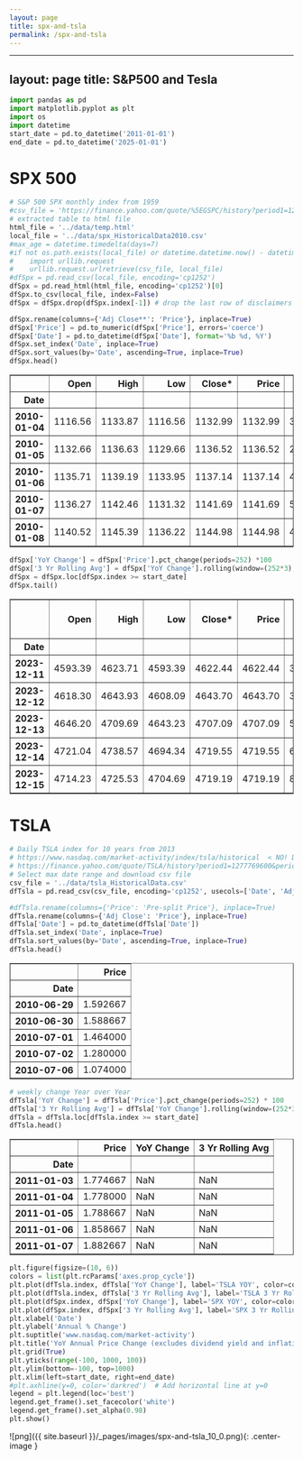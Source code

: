 ```yaml
---
layout: page
title: spx-and-tsla
permalink: /spx-and-tsla
---
```


---
layout: page
title: S&P500 and Tesla
---

```python
import pandas as pd
import matplotlib.pyplot as plt
import os
import datetime
start_date = pd.to_datetime('2011-01-01')
end_date = pd.to_datetime('2025-01-01')
```

# SPX 500

```python
# S&P 500 SPX monthly index from 1959
#csv_file = 'https://finance.yahoo.com/quote/%5EGSPC/history?period1=1262304000&period2=1702771200&interval=1d&filter=history&frequency=1d&includeAdjustedClose=true'
# extracted table to html file
html_file = '../data/temp.html'
local_file = '../data/spx_HistoricalData2010.csv'
#max_age = datetime.timedelta(days=7)
#if not os.path.exists(local_file) or datetime.datetime.now() - datetime.datetime.fromtimestamp(os.path.getmtime(local_file)) > max_age:
#    import urllib.request
#    urllib.request.urlretrieve(csv_file, local_file)
#dfSpx = pd.read_csv(local_file, encoding='cp1252')    
dfSpx = pd.read_html(html_file, encoding='cp1252')[0] 
dfSpx.to_csv(local_file, index=False)
dfSpx = dfSpx.drop(dfSpx.index[-1]) # drop the last row of disclaimers
```

```python
dfSpx.rename(columns={'Adj Close**': 'Price'}, inplace=True)
dfSpx['Price'] = pd.to_numeric(dfSpx['Price'], errors='coerce')
dfSpx['Date'] = pd.to_datetime(dfSpx['Date'], format='%b %d, %Y')
dfSpx.set_index('Date', inplace=True)
dfSpx.sort_values(by='Date', ascending=True, inplace=True)
dfSpx.head()
```



<div>
<style scoped>
    .dataframe tbody tr th:only-of-type {
        vertical-align: middle;
    }

    .dataframe tbody tr th {
        vertical-align: top;
    }

    .dataframe thead th {
        text-align: right;
    }
</style>
<table border="1" class="dataframe">
  <thead>
    <tr style="text-align: right;">
      <th></th>
      <th>Open</th>
      <th>High</th>
      <th>Low</th>
      <th>Close*</th>
      <th>Price</th>
      <th>Volume</th>
    </tr>
    <tr>
      <th>Date</th>
      <th></th>
      <th></th>
      <th></th>
      <th></th>
      <th></th>
      <th></th>
    </tr>
  </thead>
  <tbody>
    <tr>
      <th>2010-01-04</th>
      <td>1116.56</td>
      <td>1133.87</td>
      <td>1116.56</td>
      <td>1132.99</td>
      <td>1132.99</td>
      <td>3991400000</td>
    </tr>
    <tr>
      <th>2010-01-05</th>
      <td>1132.66</td>
      <td>1136.63</td>
      <td>1129.66</td>
      <td>1136.52</td>
      <td>1136.52</td>
      <td>2491020000</td>
    </tr>
    <tr>
      <th>2010-01-06</th>
      <td>1135.71</td>
      <td>1139.19</td>
      <td>1133.95</td>
      <td>1137.14</td>
      <td>1137.14</td>
      <td>4972660000</td>
    </tr>
    <tr>
      <th>2010-01-07</th>
      <td>1136.27</td>
      <td>1142.46</td>
      <td>1131.32</td>
      <td>1141.69</td>
      <td>1141.69</td>
      <td>5270680000</td>
    </tr>
    <tr>
      <th>2010-01-08</th>
      <td>1140.52</td>
      <td>1145.39</td>
      <td>1136.22</td>
      <td>1144.98</td>
      <td>1144.98</td>
      <td>4389590000</td>
    </tr>
  </tbody>
</table>
</div>


```python
dfSpx['YoY Change'] = dfSpx['Price'].pct_change(periods=252) *100
dfSpx['3 Yr Rolling Avg'] = dfSpx['YoY Change'].rolling(window=(252*3), min_periods=1).mean()
dfSpx = dfSpx.loc[dfSpx.index >= start_date]
dfSpx.tail()
```



<div>
<style scoped>
    .dataframe tbody tr th:only-of-type {
        vertical-align: middle;
    }

    .dataframe tbody tr th {
        vertical-align: top;
    }

    .dataframe thead th {
        text-align: right;
    }
</style>
<table border="1" class="dataframe">
  <thead>
    <tr style="text-align: right;">
      <th></th>
      <th>Open</th>
      <th>High</th>
      <th>Low</th>
      <th>Close*</th>
      <th>Price</th>
      <th>Volume</th>
      <th>YoY Change</th>
      <th>3 Yr Rolling Avg</th>
    </tr>
    <tr>
      <th>Date</th>
      <th></th>
      <th></th>
      <th></th>
      <th></th>
      <th></th>
      <th></th>
      <th></th>
      <th></th>
    </tr>
  </thead>
  <tbody>
    <tr>
      <th>2023-12-11</th>
      <td>4593.39</td>
      <td>4623.71</td>
      <td>4593.39</td>
      <td>4622.44</td>
      <td>4622.44</td>
      <td>3823210000</td>
      <td>16.624911</td>
      <td>11.804009</td>
    </tr>
    <tr>
      <th>2023-12-12</th>
      <td>4618.30</td>
      <td>4643.93</td>
      <td>4608.09</td>
      <td>4643.70</td>
      <td>4643.70</td>
      <td>3808380000</td>
      <td>18.028762</td>
      <td>11.805042</td>
    </tr>
    <tr>
      <th>2023-12-13</th>
      <td>4646.20</td>
      <td>4709.69</td>
      <td>4643.23</td>
      <td>4707.09</td>
      <td>4707.09</td>
      <td>5063650000</td>
      <td>17.955625</td>
      <td>11.806626</td>
    </tr>
    <tr>
      <th>2023-12-14</th>
      <td>4721.04</td>
      <td>4738.57</td>
      <td>4694.34</td>
      <td>4719.55</td>
      <td>4719.55</td>
      <td>6314040000</td>
      <td>17.411964</td>
      <td>11.808998</td>
    </tr>
    <tr>
      <th>2023-12-15</th>
      <td>4714.23</td>
      <td>4725.53</td>
      <td>4704.69</td>
      <td>4719.19</td>
      <td>4719.19</td>
      <td>8218980000</td>
      <td>18.117948</td>
      <td>11.812982</td>
    </tr>
  </tbody>
</table>
</div>


# TSLA

```python
# Daily TSLA index for 10 years from 2013
# https://www.nasdaq.com/market-activity/index/tsla/historical  < NO! DOES NOT INC SPLIT ADJUSTED CLOSE! USE YAHOO!
# https://finance.yahoo.com/quote/TSLA/history?period1=1277769600&period2=1701907200&interval=1d&filter=history&frequency=1d&includeAdjustedClose=true
# Select max date range and download csv file
csv_file = '../data/tsla_HistoricalData.csv'
dfTsla = pd.read_csv(csv_file, encoding='cp1252', usecols=['Date', 'Adj Close'])

```

```python
#dfTsla.rename(columns={'Price': 'Pre-split Price'}, inplace=True)
dfTsla.rename(columns={'Adj Close': 'Price'}, inplace=True)
dfTsla['Date'] = pd.to_datetime(dfTsla['Date'])
dfTsla.set_index('Date', inplace=True)
dfTsla.sort_values(by='Date', ascending=True, inplace=True)
dfTsla.head()
```



<div>
<style scoped>
    .dataframe tbody tr th:only-of-type {
        vertical-align: middle;
    }

    .dataframe tbody tr th {
        vertical-align: top;
    }

    .dataframe thead th {
        text-align: right;
    }
</style>
<table border="1" class="dataframe">
  <thead>
    <tr style="text-align: right;">
      <th></th>
      <th>Price</th>
    </tr>
    <tr>
      <th>Date</th>
      <th></th>
    </tr>
  </thead>
  <tbody>
    <tr>
      <th>2010-06-29</th>
      <td>1.592667</td>
    </tr>
    <tr>
      <th>2010-06-30</th>
      <td>1.588667</td>
    </tr>
    <tr>
      <th>2010-07-01</th>
      <td>1.464000</td>
    </tr>
    <tr>
      <th>2010-07-02</th>
      <td>1.280000</td>
    </tr>
    <tr>
      <th>2010-07-06</th>
      <td>1.074000</td>
    </tr>
  </tbody>
</table>
</div>


```python
# weekly change Year over Year
dfTsla['YoY Change'] = dfTsla['Price'].pct_change(periods=252) * 100
dfTsla['3 Yr Rolling Avg'] = dfTsla['YoY Change'].rolling(window=(252*3)).mean()
dfTsla = dfTsla.loc[dfTsla.index >= start_date]
dfTsla.head()
```



<div>
<style scoped>
    .dataframe tbody tr th:only-of-type {
        vertical-align: middle;
    }

    .dataframe tbody tr th {
        vertical-align: top;
    }

    .dataframe thead th {
        text-align: right;
    }
</style>
<table border="1" class="dataframe">
  <thead>
    <tr style="text-align: right;">
      <th></th>
      <th>Price</th>
      <th>YoY Change</th>
      <th>3 Yr Rolling Avg</th>
    </tr>
    <tr>
      <th>Date</th>
      <th></th>
      <th></th>
      <th></th>
    </tr>
  </thead>
  <tbody>
    <tr>
      <th>2011-01-03</th>
      <td>1.774667</td>
      <td>NaN</td>
      <td>NaN</td>
    </tr>
    <tr>
      <th>2011-01-04</th>
      <td>1.778000</td>
      <td>NaN</td>
      <td>NaN</td>
    </tr>
    <tr>
      <th>2011-01-05</th>
      <td>1.788667</td>
      <td>NaN</td>
      <td>NaN</td>
    </tr>
    <tr>
      <th>2011-01-06</th>
      <td>1.858667</td>
      <td>NaN</td>
      <td>NaN</td>
    </tr>
    <tr>
      <th>2011-01-07</th>
      <td>1.882667</td>
      <td>NaN</td>
      <td>NaN</td>
    </tr>
  </tbody>
</table>
</div>


```python
plt.figure(figsize=(10, 6))
colors = list(plt.rcParams['axes.prop_cycle'])
plt.plot(dfTsla.index, dfTsla['YoY Change'], label='TSLA YOY', color=colors[1]['color'], alpha=0.1)
plt.plot(dfTsla.index, dfTsla['3 Yr Rolling Avg'], label='TSLA 3 Yr Rolling Average', color=colors[1]['color'])
plt.plot(dfSpx.index, dfSpx['YoY Change'], label='SPX YOY', color=colors[0]['color'], alpha=0.1)
plt.plot(dfSpx.index, dfSpx['3 Yr Rolling Avg'], label='SPX 3 Yr Rolling Average', color=colors[0]['color'])
plt.xlabel('Date')
plt.ylabel('Annual % Change')
plt.suptitle('www.nasdaq.com/market-activity')
plt.title('YoY Annual Price Change (excludes dividend yield and inflation)')
plt.grid(True)
plt.yticks(range(-100, 1000, 100))
plt.ylim(bottom=-100, top=1000)
plt.xlim(left=start_date, right=end_date)
#plt.axhline(y=0, color='darkred')  # Add horizontal line at y=0
legend = plt.legend(loc='best')
legend.get_frame().set_facecolor('white')
legend.get_frame().set_alpha(0.98)
plt.show()
```

![png]({{ site.baseurl }}/_pages/images/spx-and-tsla_10_0.png){: .center-image }
